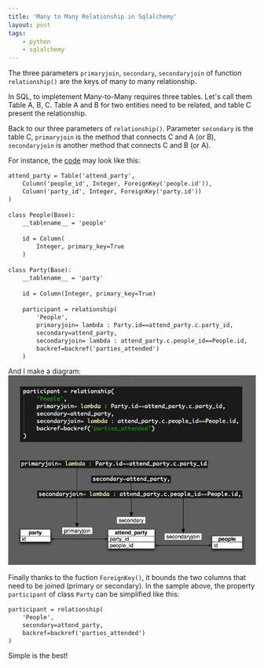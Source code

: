 ```yaml
---
title: 'Many to Many Relationship in Sqlalchemy'
layout: post
tags:
    - python
    - sqlalchemy
---
```


The three parameters `primaryjoin`, `secondary`, `secondaryjoin` of function `relationship()` are the keys of many to many relationship.

In SQL, to impletement Many-to-Many requires three tables. Let's call them Table A, B, C.  Table A and B for two entities need to be related, and table C present the relationship. 

Back to our three parameters of `relationship()`. Parameter `secondary` is the table C, `primaryjoin` is the method that connects C and A (or B), `secondaryjoin` is another method that connects C and B (or A).

For instance, the [code](/media/files/2013/09/17/Many_to_Many.py) may look like this:

    attend_party = Table('attend_party',
        Column('people_id', Integer, ForeignKey('people.id')),
        Column('party_id', Integer, ForeignKey('party.id'))
    )

    class People(Base):
        __tablename__ = 'people'

        id = Column(
            Integer, primary_key=True
        )

    class Party(Base):
        __tablename__ = 'party'

        id = Column(Integer, primary_key=True)

        participant = relationship(
            'People',
            primaryjoin= lambda : Party.id==attend_party.c.party_id,
            secondary=attend_party,
            secondaryjoin= lambda : attend_party.c.people_id==People.id,
            backref=backref('parties_attended')
        )


And I make a diagram:
![MtM Relationship between tables](/media/files/2013/09/17/Many_to_Many.png)

Finally thanks to the fuction `ForeignKey()`, it bounds the two columns that need to be joined (primary or secondary). In the sample above, the property `participant` of class `Party` can be simplified like this:

    participant = relationship(
        'People',
        secondary=attend_party,
        backref=backref('parties_attended')
    )

Simple is the best!

